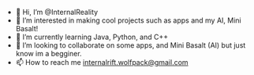 - 👋 Hi, I’m @InternalReality
- 👀 I’m interested in making cool projects such as apps and my AI, Mini Basalt!
- 🌱 I’m currently learning Java, Python, and C++
- 💞️ I’m looking to collaborate on some apps, and Mini Basalt (AI) but just know im a begginer.
- 📫 How to reach me internalrift.wolfpack@gmail.com

<!---
InternalReality/InternalReality is a ✨ special ✨ repository because its `README.md` (this file) appears on your GitHub profile.
You can click the Preview link to take a look at your changes.
--->
